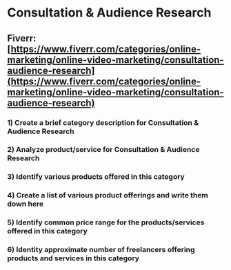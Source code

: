# Consultation & Audience Research
## Fiverr: [https://www.fiverr.com/categories/online-marketing/online-video-marketing/consultation-audience-research](https://www.fiverr.com/categories/online-marketing/online-video-marketing/consultation-audience-research)
### 1) Create a brief category description for Consultation & Audience Research
### 2) Analyze product/service for Consultation & Audience Research
### 3) Identify various products offered in this category
### 4) Create a list of various product offerings and write them down here
### 5) Identify common price range for the products/services offered in this category
### 6) Identity approximate number of freelancers offering products and services in this category
